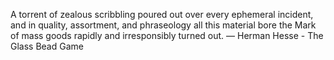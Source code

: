 A torrent of zealous scribbling poured out over every ephemeral incident, and in quality, assortment, and phraseology all this material bore the Mark of mass goods rapidly and irresponsibly turned out.
— 	Herman Hesse - The Glass Bead Game
